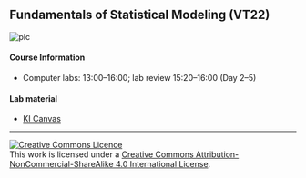 ## Fundamentals of Statistical Modeling (VT22)

<img src="https://i.ibb.co/Wf2w76H/pic.png" alt="pic" border="0">

#### Course Information

* Computer labs: 13:00–16:00; lab review 15:20–16:00 (Day 2–5)

#### Lab material

* [KI Canvas](https://utbildning.ki.se/logga-in-i-canvaslog-in-to-canvas)

- - -

<a rel="license" href="http://creativecommons.org/licenses/by-nc-sa/4.0/"><img alt="Creative Commons Licence" style="border-width:0" src="https://i.creativecommons.org/l/by-nc-sa/4.0/88x31.png" /></a><br />This work is licensed under a <a rel="license" href="http://creativecommons.org/licenses/by-nc-sa/4.0/">Creative Commons Attribution-NonCommercial-ShareAlike 4.0 International License</a>.
